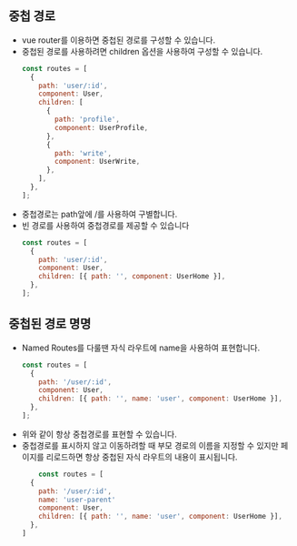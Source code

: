 ## 중첩 경로

- vue router를 이용하면 중첩된 경로를 구성할 수 있습니다.
- 중첩된 경로를 사용하려면 children 옵션을 사용하여 구성할 수 있습니다.
  ```js
  const routes = [
    {
      path: 'user/:id',
      component: User,
      children: [
        {
          path: 'profile',
          component: UserProfile,
        },
        {
          path: 'write',
          component: UserWrite,
        },
      ],
    },
  ];
  ```
- 중첩경로는 path앞에 /를 사용하여 구별합니다.
- 빈 경로를 사용하여 중첩경로를 제공할 수 있습니다
  ```js
  const routes = [
    {
      path: 'user/:id',
      component: User,
      children: [{ path: '', component: UserHome }],
    },
  ];
  ```

## 중첩된 경로 명명

- Named Routes를 다룰땐 자식 라우트에 name을 사용하여 표현합니다.
  ```js
  const routes = [
    {
      path: '/user/:id',
      component: User,
      children: [{ path: '', name: 'user', component: UserHome }],
    },
  ];
  ```
- 위와 같이 항상 중첩경로를 표현할 수 있습니다.
- 중첩경로를 표시하지 않고 이동하려할 때 부모 경로의 이름을 지정할 수 있지만 페이지를 리로드하면 항상 중첩된 자식 라우트의 내용이 표시됩니다.
  ```js
      const routes = [
    {
      path: '/user/:id',
      name: 'user-parent'
      component: User,
      children: [{ path: '', name: 'user', component: UserHome }],
    },
  ]
  ```
